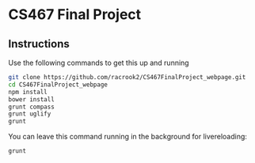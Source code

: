 # CS467 Final Project

## Instructions
Use the following commands to get this up and running
```bash
git clone https://github.com/racrook2/CS467FinalProject_webpage.git
cd CS467FinalProject_webpage
npm install
bower install
grunt compass
grunt uglify
grunt
```

You can leave this command running in the background for livereloading:

```bash
grunt
```